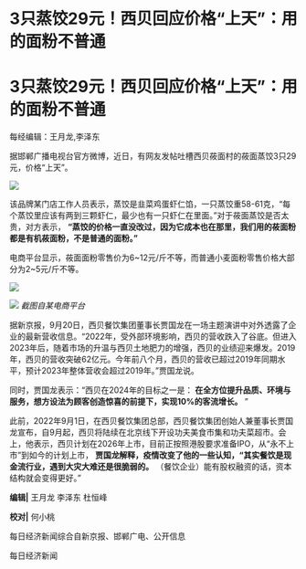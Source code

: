 # 3只蒸饺29元！西贝回应价格“上天”：用的面粉不普通

# 3只蒸饺29元！西贝回应价格“上天”：用的面粉不普通

每经编辑：王月龙,李泽东

据邯郸广播电视台官方微博，近日，有网友发帖吐槽西贝莜面村的莜面蒸饺3只29元，价格“上天”。

![](https://inews.gtimg.com/om_bt/OYaq6XsjBPDCJtySsb72rwMZRifS0x7q23OD_cGsSIxRMAA/1000)

该品牌某门店工作人员表示，蒸饺是韭菜鸡蛋虾仁馅，一只蒸饺重58-61克，“每个蒸饺里应该有两到三颗虾仁，最少也有一只虾仁在里面。”对于莜面蒸饺是否太贵，对方表示，
**“蒸饺的价格一直没改过，因为它成本也在那里，我们用的莜面粉都是有机莜面粉，不是普通的面粉。”**

电商平台显示，莜面面粉零售价为6~12元/斤不等，而普通小麦面粉零售价格大部分为2~5元/斤不等。

![](https://inews.gtimg.com/om_bt/O0OuY0iWE4inSkJGKRJWz5izua_a7E7cS_gWXoL8LCBPkAA/1000)

![](https://inews.gtimg.com/om_bt/OwxLmUGpgbBvpkzZpP5tBttNFZgmYw2R_uKHCSk_NBl8oAA/1000)
_截图自某电商平台_

据新京报，9月20日，西贝餐饮集团董事长贾国龙在一场主题演讲中对外透露了企业的最新营收信息。“2022年，受外部环境影响，西贝的营收跌入了谷底。但进入2023年后，随着市场的升温与西贝土地肥力的增强，西贝的业绩迎来爆发。2019年，西贝的营收突破62亿元。今年前八个月，西贝的营收已超过2019年同期水平，预计2023年整体营收会超过2019年。”贾国龙说。

同时，贾国龙表示：“西贝在2024年的目标之一是： **在全方位提升品质、环境与服务，想方设法为顾客创造惊喜的前提下，实现10%的客流增长。** ”

此前，2022年9月1日，在西贝餐饮集团总部，西贝餐饮集团创始人兼董事长贾国龙宣布，自9月起，西贝将陆续在北京线下开设功夫美食市集和功夫菜超市。会上，他表示，西贝计划在2026年上市，目前正按照港股要求准备IPO，从“永不上市”到如今的计划上市，
**贾国龙解释，疫情改变了他的一些认知，“其实餐饮是现金流行业，遇到大灾大难还是很脆弱的。** （餐饮企业）能有股权融资的话，资本结构就会变得更好。”

**编辑|** 王月龙 李泽东 杜恒峰

**校对|** 何小桃

每日经济新闻综合自新京报、邯郸广电、公开信息

每日经济新闻

